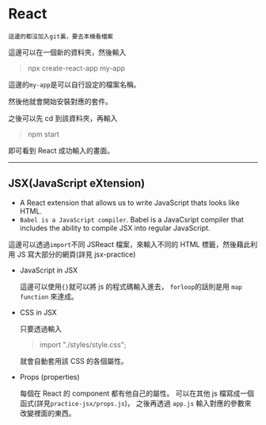 # React

`這邊的都沒加入git裏，要去本機看檔案`

這邊可以在一個新的資料夾，然後輸入

> npx create-react-app my-app

這邊的`my-app`是可以自行設定的檔案名稱。

然後他就會開始安裝對應的套件。

之後可以先 cd 到該資料夾，再輸入

> npm start

即可看到 React 成功輸入的畫面。

---

## JSX(JavaScript eXtension)

- A React extension that allows us to write JavaScript thats looks like HTML.
- `Babel is a JavaScript compiler`. Babel is a JavaCsript compiler that includes the ability to compile JSX into regular JavaScript.

這邊可以透過`import`不同 JSReact 檔案，來輸入不同的 HTML 標籤，然後藉此利用 JS 寫大部分的網頁(詳見 jsx-practice)

- JavaScript in JSX

  這邊可以使用`{}`就可以將 js 的程式碼輸入進去，
  `forloop`的話則是用 `map function` 來達成。

- CSS in JSX

  只要透過輸入

  > import "./styles/style.css";

  就會自動套用該 CSS 的各個屬性。

- Props (properties)

  每個在 React 的 component 都有他自己的屬性。
  可以在其他 js 檔寫成一個函式(詳見`practice-jsx/props.js`)，
  之後再透過 `app.js` 輸入對應的參數來改變裡面的東西。
